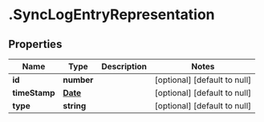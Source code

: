# .SyncLogEntryRepresentation

## Properties
Name | Type | Description | Notes
------------ | ------------- | ------------- | -------------
**id** | **number** |  | [optional] [default to null]
**timeStamp** | [**Date**](Date.md) |  | [optional] [default to null]
**type** | **string** |  | [optional] [default to null]


